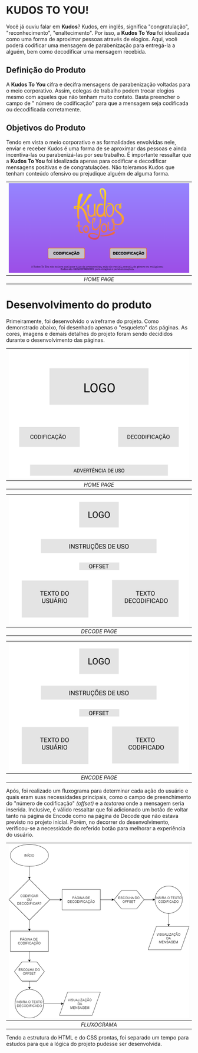﻿# KUDOS TO YOU!

Você já ouviu falar em **Kudos**? Kudos, em inglês, significa "congratulação", "reconhecimento", "enaltecimento". Por isso, a **Kudos To You** foi idealizada como uma forma de aproximar pessoas através de elogios. Aqui, você poderá codificar uma mensagem de parabenização para entregá-la a alguém, bem como decodificar uma mensagem recebida.


## Definição do Produto

A **Kudos To You** cifra e decifra mensagens de parabenização voltadas para o meio corporativo. Assim, colegas de trabalho podem trocar elogios mesmo com aqueles que não tenham muito contato. Basta preencher o campo de " número de codificação" para que a mensagem seja codificada ou decodificada corretamente.


## Objetivos do Produto

Tendo em vista o meio corporativo e as formalidades envolvidas nele, enviar e receber Kudos é uma forma de se aproximar das pessoas e ainda incentiva-las ou parabenizá-las por seu trabalho. É importante ressaltar que a **Kudos To You** foi idealizada apenas para codificar e decodificar mensagens positivas e de congratulações. Não toleramos Kudos que tenham conteúdo ofensivo ou prejudique alguém de alguma forma. 

| ![HOME PAGE](/src/assets/kudos.PNG) |
|:--:|
| *HOME PAGE* |


# Desenvolvimento do produto

Primeiramente, foi desenvolvido o wireframe do projeto. Como demonstrado abaixo, foi desenhado apenas o "esqueleto" das páginas. As cores, imagens e demais detalhes do projeto foram sendo decididos durante o desenvolvimento das páginas.

| ![WIREFRAME HOMEPAGE](/src/assets/HOMEPAGE.jpg) |
|:--:|
| *HOME PAGE* |


| ![WIREFRAME DECODEPAGE](src/assets/DECODEPAGE.png) |
|:--:|
| *DECODE PAGE* |


| ![WIREFRAME ENCODEPAGE](src/assets/ENCODEPAGE.png) |
|:--:|
| *ENCODE PAGE* |


Após, foi realizado um fluxograma para determinar cada ação do usuário e quais eram suas necessidades principais, como o campo de preenchimento do "número de codificação" *(offset)* e a *textarea* onde a mensagem seria inserida.
Inclusive, é válido ressaltar que foi adicionado um botão de voltar tanto na página de Encode como na página de Decode que não estava previsto no projeto inicial. Porém, no decorrer do desenvolvimento, verificou-se a necessidade do referido botão para melhorar a experiência do usuário. 



| ![FLUXOGRAMA](/src/assets/Fluxograma.png) |
|:--:|
| *FLUXOGRAMA* |


Tendo a estrutura do HTML e do CSS prontas, foi separado um tempo para estudos para que a lógica do projeto pudesse ser desenvolvida. 
